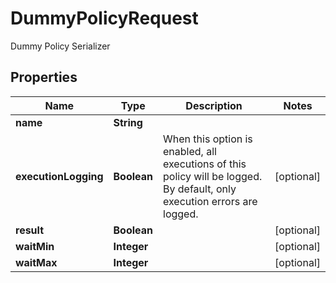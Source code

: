 

# DummyPolicyRequest

Dummy Policy Serializer

## Properties

| Name | Type | Description | Notes |
|------------ | ------------- | ------------- | -------------|
|**name** | **String** |  |  |
|**executionLogging** | **Boolean** | When this option is enabled, all executions of this policy will be logged. By default, only execution errors are logged. |  [optional] |
|**result** | **Boolean** |  |  [optional] |
|**waitMin** | **Integer** |  |  [optional] |
|**waitMax** | **Integer** |  |  [optional] |



